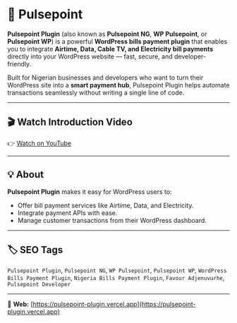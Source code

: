 # 🧩 Pulsepoint

**Pulsepoint Plugin** (also known as **Pulsepoint NG**, **WP Pulsepoint**, or **Pulsepoint WP**) is a powerful **WordPress bills payment plugin** that enables you to integrate **Airtime, Data, Cable TV, and Electricity bill payments** directly into your WordPress website — fast, secure, and developer-friendly.

Built for Nigerian businesses and developers who want to turn their WordPress site into a **smart payment hub**, Pulsepoint Plugin helps automate transactions seamlessly without writing a single line of code.

---

## 🎬 Watch Introduction Video
👉 [Watch on YouTube](https://www.youtube.com/watch?v=dQw4w9WgXcQ)

---

## 💡 About
**Pulsepoint Plugin** makes it easy for WordPress users to:  
- Offer bill payment services like Airtime, Data, and Electricity.  
- Integrate payment APIs with ease.  
- Manage customer transactions from their WordPress dashboard.  

---

## 🏷️ SEO Tags
`Pulsepoint Plugin`, `Pulsepoint NG`, `WP Pulsepoint`, `Pulsepoint WP`, `WordPress Bills Payment Plugin`, `Nigeria Bills Payment Plugin`, `Favour Adjenuvurhe`, `Pulsepoint Developer`

---

📘 **Web:** [https://pulsepoint-plugin.vercel.app](https://pulsepoint-plugin.vercel.app)
